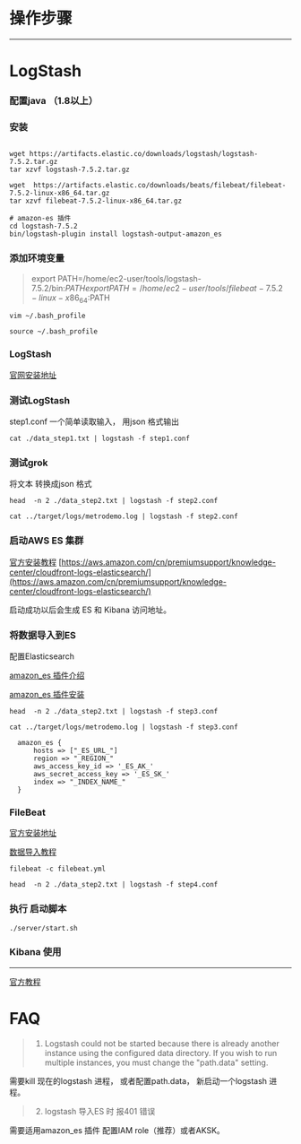 # 操作步骤

--------------------------------
LogStash
=============================================

### 配置java （1.8以上）

### 安装
```shell script

wget https://artifacts.elastic.co/downloads/logstash/logstash-7.5.2.tar.gz
tar xzvf logstash-7.5.2.tar.gz

wget  https://artifacts.elastic.co/downloads/beats/filebeat/filebeat-7.5.2-linux-x86_64.tar.gz
tar xzvf filebeat-7.5.2-linux-x86_64.tar.gz

# amazon-es 插件
cd logstash-7.5.2
bin/logstash-plugin install logstash-output-amazon_es

```

### 添加环境变量
> export PATH=/home/ec2-user/tools/logstash-7.5.2/bin:$PATH
> export PATH=/home/ec2-user/tools/filebeat-7.5.2-linux-x86_64:$PATH

```shell script
vim ~/.bash_profile

source ~/.bash_profile
```





### LogStash

[官网安装地址](https://www.elastic.co/guide/en/logstash/current/installing-logstash.html)

###  测试LogStash

step1.conf  一个简单读取输入， 用json 格式输出
```
cat ./data_step1.txt | logstash -f step1.conf
```

###  测试grok

将文本 转换成json 格式

```
head  -n 2 ./data_step2.txt | logstash -f step2.conf

cat ../target/logs/metrodemo.log | logstash -f step2.conf
```



###  启动AWS ES 集群

[官方安装教程](https://docs.aws.amazon.com/zh_cn/elasticsearch-service/latest/developerguide/es-gsg-create-domain.html)
[https://aws.amazon.com/cn/premiumsupport/knowledge-center/cloudfront-logs-elasticsearch/](https://aws.amazon.com/cn/premiumsupport/knowledge-center/cloudfront-logs-elasticsearch/)


启动成功以后会生成 ES 和 Kibana 访问地址。 

###  将数据导入到ES

配置Elasticsearch


[amazon_es 插件介绍](https://github.com/awslabs/logstash-output-amazon_es)

[amazon_es 插件安装](https://aws.amazon.com/cn/premiumsupport/knowledge-center/cloudfront-logs-elasticsearch/)

```
head  -n 2 ./data_step2.txt | logstash -f step3.conf

cat ../target/logs/metrodemo.log | logstash -f step3.conf
```

```
  amazon_es {
      hosts => ["_ES_URL_"]
      region => "_REGION_"
      aws_access_key_id => '_ES_AK_'
      aws_secret_access_key => '_ES_SK_'
      index => "_INDEX_NAME_"
  }

```

### FileBeat



[官方安装地址](https://www.elastic.co/guide/en/beats/filebeat/current/filebeat-installation.html)

[数据导入教程](https://blog.csdn.net/UbuntuTouch/article/details/100675502)


```
filebeat -c filebeat.yml

head  -n 2 ./data_step2.txt | logstash -f step4.conf
```




### 执行 启动脚本
```shell script
./server/start.sh

```


###  Kibana 使用

---------------------------------------

[官方教程](https://www.elastic.co/guide/en/kibana/7.1/tutorial-load-dataset.html)




# FAQ

> 1.  Logstash could not be started because there is already another instance using the configured data directory.  If you wish to run multiple instances, you must change the "path.data" setting.

  需要kill 现在的logstash 进程， 或者配置path.data， 新启动一个logstash 进程。 
  
  
> 2. logstash 导入ES 时  报401 错误

需要适用amazon_es 插件 配置IAM role（推荐）或者AKSK。
   
  
   
   
